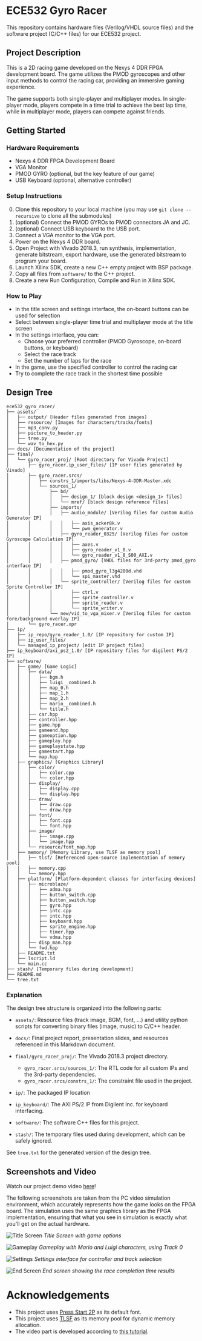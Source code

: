 # ECE532 Gyro Racer

This repository contains hardware files (Verilog/VHDL source files) and the software project (C/C++ files) for our ECE532 project.

## Project Description
This is a 2D racing game developed on the Nexys 4 DDR FPGA development board. The game utilizes the PMOD gyroscopes and other input methods to control the racing car, providing an immersive gaming experience.

The game supports both single-player and multiplayer modes. In single-player mode, players compete in a time trial to achieve the best lap time, while in multiplayer mode, players can compete against friends.

## Getting Started
### Hardware Requirements
- Nexys 4 DDR FPGA Development Board
- VGA Monitor
- PMOD GYRO (optional, but the key feature of our game)
- USB Keyboard (optional, alternative controller)

### Setup Instructions
0. Clone this repository to your local machine (you may use `git clone --recursive` to clone all the submodules)
1. (optional) Connect the PMOD GYROs to PMOD connectors JA and JC.
2. (optional) Connect USB keyboard to the USB port.
3. Connect a VGA monitor to the VGA port.
4. Power on the Nexys 4 DDR board.
5. Open Project with Vivado 2018.3, run synthesis, implementation, generate bitstream, export hardware, use the generated bitstream to program your board.
6. Launch Xilinx SDK, create a new C++ empty project with BSP package.
7. Copy all files from `software/` to the C++ project.
8. Create a new Run Configuration, Compile and Run in Xilinx SDK.

### How to Play
- In the title screen and settings interface, the on-board buttons can be used for selection
- Select between single-player time trial and multiplayer mode at the title screen
- In the settings interface, you can:
  - Choose your preferred controller (PMOD Gyroscope, on-board buttons, or keyboard)
  - Select the race track
  - Set the number of laps for the race
- In the game, use the specified controller to control the racing car
- Try to complete the race track in the shortest time possible

## Design Tree
```
ece532_gyro_racer/
├── assets/
│   ├── output/ [Header files generated from images]
│   ├── resource/ [Images for characters/tracks/fonts]
│   ├── mp3_conv.py
│   ├── picture_to_header.py
│   ├── tree.py
│   └── wav_to_hex.py
├── docs/ [Documentation of the project]
├── final/
│   └── gyro_racer_proj/ [Root directory for Vivado Project]
│       ├── gyro_racer.ip_user_files/ [IP user files generated by Vivado]
│       ├── gyro_racer.srcs/
│       │   ├── constrs_1/imports/libs/Nexys-4-DDR-Master.xdc
│       │   └── sources_1/
│       │       ├── bd/
│       │       │   ├── design_1/ [block design <design_1> files]
│       │       │   └── mref/ [block design reference files]
│       │       ├── imports/
│       │       │   ├── audio_module/ [Verilog files for custom Audio Generator IP]
│       │       │   │   ├── axis_acker8k.v
│       │       │   │   └── pwm_generator.v
│       │       │   ├── gyro_reader_0325/ [Verilog files for custom Gyroscope Calculation IP]
│       │       │   │   ├── axes.v
│       │       │   │   ├── gyro_reader_v1_0.v
│       │       │   │   └── gyro_reader_v1_0_S00_AXI.v
│       │       │   ├── pmod_gyro/ [VHDL files for 3rd-party pmod_gyro interface IP]
│       │       │   │   ├── pmod_gyro_l3g4200d.vhd
│       │       │   │   └── spi_master.vhd
│       │       │   └── sprite_controller/ [Verilog files for custom Sprite Controller IP]
│       │       │       ├── ctrl.v
│       │       │       ├── sprite_controller.v
│       │       │       ├── sprite_reader.v
│       │       │       └── sprite_writer.v
│       │       └── new/vid_to_vga_mixer.v [Verilog files for custom fore/background overlay IP]
│       └── gyro_racer.xpr
├── ip/
│   ├── ip_repo/gyro_reader_1.0/ [IP repository for custom IP]
│   ├── ip_user_files/
│   └── managed_ip_project/ [edit IP project files]
├── ip_keyboard/axi_ps2_1.0/ [IP repository files for digilent PS/2 IP]
├── software/
│   ├── game/ [Game Logic]
│   │   ├── data/
│   │   │   ├── bgm.h
│   │   │   ├── luigi__combined.h
│   │   │   ├── map_0.h
│   │   │   ├── map_1.h
│   │   │   ├── map_2.h
│   │   │   ├── mario__combined.h
│   │   │   └── title.h
│   │   ├── car.hpp
│   │   ├── controller.hpp
│   │   ├── game.hpp
│   │   ├── gameend.hpp
│   │   ├── gameoption.hpp
│   │   ├── gameplay.hpp
│   │   ├── gameplaystate.hpp
│   │   ├── gamestart.hpp
│   │   └── map.hpp
│   ├── graphics/ [Graphics Library]
│   │   ├── color/
│   │   │   ├── color.cpp
│   │   │   └── color.hpp
│   │   ├── display/
│   │   │   ├── display.cpp
│   │   │   └── display.hpp
│   │   ├── draw/
│   │   │   ├── draw.cpp
│   │   │   └── draw.hpp
│   │   ├── font/
│   │   │   ├── font.cpp
│   │   │   └── font.hpp
│   │   ├── image/
│   │   │   ├── image.cpp
│   │   │   └── image.hpp
│   │   └── resource/font_map.hpp
│   ├── memory/ [Memory Library, use TLSF as memory pool]
│   │   ├── tlsf/ [Referenced open-source implementation of memory pool]
│   │   ├── memory.cpp
│   │   └── memory.hpp
│   ├── platform/ [Platform-dependent classes for interfacing devices]
│   │   ├── microblaze/
│   │   │   ├── adma.hpp
│   │   │   ├── button_switch.cpp
│   │   │   ├── button_switch.hpp
│   │   │   ├── gyro.hpp
│   │   │   ├── intc.cpp
│   │   │   ├── intc.hpp
│   │   │   ├── keyboard.hpp
│   │   │   ├── sprite_engine.hpp
│   │   │   ├── timer.hpp
│   │   │   └── vdma.hpp
│   │   ├── disp_man.hpp
│   │   └── fwd.hpp
│   ├── README.txt
│   ├── lscript.ld
│   └── main.cc
├── stash/ [Temporary files during development]
├── README.md
└── tree.txt
```

### Explanation
The design tree structure is organized into the following parts:

- `assets/`: Resource files (track image, BGM, font, ...) and utility python scripts for converting binary files (image, music) to C/C++ header.

- `docs/`: Final project report, presentation slides, and resources referenced in this Markdown document.

- `final/gyro_racer_proj/`: The Vivado 2018.3 project directory.
    - `gyro_racer.srcs/sources_1/`: The RTL code for all custom IPs and the 3rd-party dependencies.
    - `gyro_racer.srcs/constrs_1/`: The constraint file used in the project.

- `ip/`: The packaged IP location

- `ip_keyboard/`: The AXI PS/2 IP from Digilent Inc. for keyboard interfacing.

- `software/`: The software C++ files for this project.

- `stash/`: The temporary files used during development, which can be safely ignored.

See `tree.txt` for the generated version of the design tree.

## Screenshots and Video

Watch our project demo video [here](https://youtu.be/LTuoZn6Tse0?feature=shared)!

The following screenshots are taken from the PC video simulation environment, which accurately represents how the game looks on the FPGA board.
The simulation uses the same graphics library as the FPGA implementation, ensuring that what you see in simulation is exactly what you'll get on the actual hardware.

![Title Screen](docs/assets/title_screen.png)
*Title Screen with game options*

![Gameplay](docs/assets/track_0.png)
*Gameplay with Mario and Luigi characters, using Track 0*

![Settings](docs/assets/settings.png)
*Settings interface for controller and track selection*

![End Screen](docs/assets/end.png)
*End screen showing the race completion time results*

# Acknowledgements
- This project uses [Press Start 2P](https://fonts.google.com/specimen/Press+Start+2P) as its default font.
- This project uses [TLSF](http://www.gii.upv.es/tlsf/) as its memory pool for dynamic memory allocation.
- The video part is developed according to [this tutorial](https://numato.com/kb/simple-hdmi-vga-framebuffer-design-example-on-neso-artix-7-fpga-board/).
